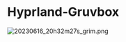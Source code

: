# Hyprland-Gruvbox

![20230616_20h32m27s_grim.png](https://github.com/ZEHINEW/Hyprland-Gruvbox/raw/main/screenshot/20230616_20h32m27s_grim.png)

